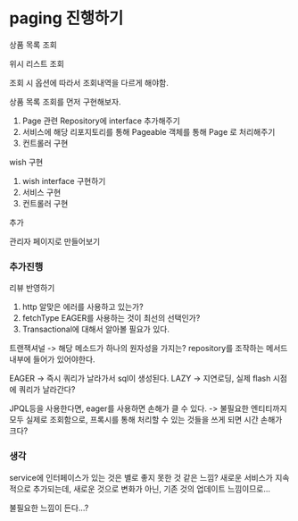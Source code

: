 # paging 진행하기

상품 목록 조회

위시 리스트 조회

조회 시 옵션에 따라서 조회내역을 다르게 해야함.

상품 목록 조회를 먼저 구현해보자.

1. Page 관련 Repository에 interface 추가해주기
2. 서비스에 해당 리포지토리를 통해 Pageable 객체를 통해 Page<T> 로 처리해주기
3. 컨트롤러 구현

wish 구현

1. wish interface 구현하기
2. 서비스 구현
3. 컨트롤러 구현

추가

관리자 페이지로 만들어보기

### 추가진행

리뷰 반영하기

1. http 알맞은 에러를 사용하고 있는가?
2. fetchType EAGER를 사용하는 것이 최선의 선택인가?
3. Transactional에 대해서 알아볼 필요가 있다.

트랜잭셔널 -> 해당 메소드가 하나의 원자성을 가지는?
repository를 조작하는 메서드 내부에 들어가 있어야한다.

EAGER -> 즉시 쿼리가 날라가서 sql이 생성된다.
LAZY -> 지연로딩, 실제 flash 시점에 쿼리가 날라간다?

JPQL등을 사용한다면, eager를 사용하면 손해가 클 수 있다. -> 불필요한 엔티티까지
모두 실제로 조회함으로, 프록시를 통해 처리할 수 있는 것들을 쓰게 되면 시간 손해가 크다?

### 생각

service에 인터페이스가 있는 것은 별로 좋지 못한 것 같은 느낌? 새로운 서비스가 지속적으로 추가되는데,
새로운 것으로 변화가 아닌, 기존 것의 업데이트 느낌이므로...

불필요한 느낌이 든다...?

